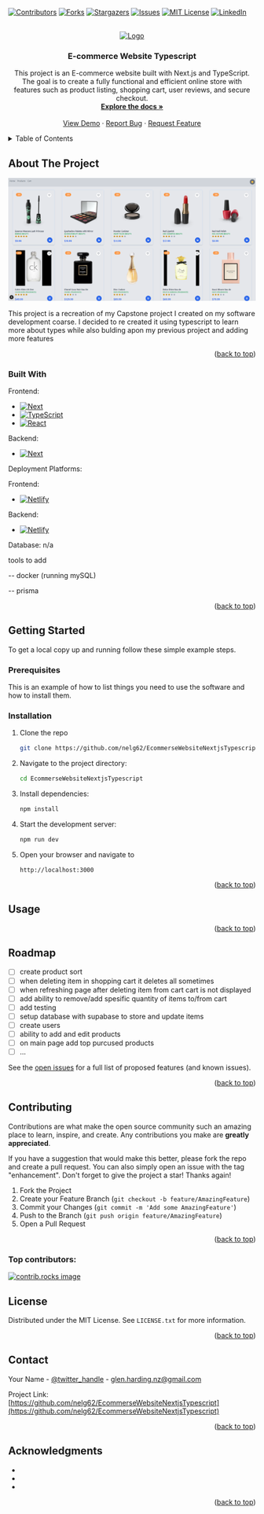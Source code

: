 <a id="readme-top"></a>

[![Contributors][contributors-shield]][contributors-url]
[![Forks][forks-shield]][forks-url]
[![Stargazers][stars-shield]][stars-url]
[![Issues][issues-shield]][issues-url]
[![MIT License][license-shield]][license-url]
[![LinkedIn][linkedin-shield]][linkedin-url]

<!-- PROJECT LOGO -->
<br />
<div align="center">
  <a href="https://github.com/nelg62/EcommerseWebsiteNextjsTypescript">
    <img src="images/logo.png" alt="Logo" width="80" height="80">
  </a>

<h3 align="center">E-commerce Website Typescript</h3>

  <p align="center">
    This project is an E-commerce website built with Next.js and TypeScript. The goal is to create a fully functional and efficient online store with features such as product listing, shopping cart, user reviews, and secure checkout.
    <br />
    <a href="https://github.com/nelg62/EcommerseWebsiteNextjsTypescript"><strong>Explore the docs »</strong></a>
    <br />
    <br />
    <a href="https://github.com/nelg62/EcommerseWebsiteNextjsTypescript">View Demo</a>
    ·
    <a href="https://github.com/nelg62/EcommerseWebsiteNextjsTypescript/issues/new?labels=bug&template=bug-report---.md">Report Bug</a>
    ·
    <a href="https://github.com/nelg62/EcommerseWebsiteNextjsTypescript/issues/new?labels=enhancement&template=feature-request---.md">Request Feature</a>
  </p>
</div>

<!-- TABLE OF CONTENTS -->
<details>
  <summary>Table of Contents</summary>
  <ol>
    <li>
      <a href="#about-the-project">About The Project</a>
      <ul>
        <li><a href="#built-with">Built With</a></li>
      </ul>
    </li>
    <li>
      <a href="#getting-started">Getting Started</a>
      <ul>
        <li><a href="#prerequisites">Prerequisites</a></li>
        <li><a href="#installation">Installation</a></li>
      </ul>
    </li>
    <li><a href="#usage">Usage</a></li>
    <li><a href="#roadmap">Roadmap</a></li>
    <li><a href="#contributing">Contributing</a></li>
    <li><a href="#license">License</a></li>
    <li><a href="#contact">Contact</a></li>
    <li><a href="#acknowledgments">Acknowledgments</a></li>
  </ol>
</details>

<!-- ABOUT THE PROJECT -->

## About The Project

[![Product Name Screen Shot][product-screenshot]](https://ecommersewebsitetypescript.netlify.app/)

This project is a recreation of my Capstone project I created on my software development coarse. I decided to re created it using typescript to learn more about types while also bulding apon my previous project and adding more features

<!-- <h4>Features</h4>
<ul>
<li>User Authentication: Sign up, log in, and log out functionality.</li>
<li>Product Management: View, sort, and filter products.</li>
<li>Cart Functionality: Add, remove, and manage items in the cart.</li>
<li>Responsive Design: Mobile-friendly UI with dynamic components.</li>
</ul> -->

<p align="right">(<a href="#readme-top">back to top</a>)</p>

### Built With

Frontend:

- [![Next][Next.js]][Next-url]
- [![TypeScript][TypeScript-badge]][TypeScript-url]
- [![React][React.js]][React-url]

Backend:

- [![Next][Next.js]][Next-url]

Deployment Platforms:

Frontend:

- [![Netlify][Netlify-shield]][Netlify-url]

Backend:

- [![Netlify][Netlify-shield]][Netlify-url]

Database: n/a

tools to add

-- docker (running mySQL)

-- prisma

<p align="right">(<a href="#readme-top">back to top</a>)</p>

<!-- GETTING STARTED -->

## Getting Started

To get a local copy up and running follow these simple example steps.

### Prerequisites

This is an example of how to list things you need to use the software and how to install them.

### Installation

1. Clone the repo
   ```sh
   git clone https://github.com/nelg62/EcommerseWebsiteNextjsTypescript.git
   ```
2. Navigate to the project directory:
   ```sh
   cd EcommerseWebsiteNextjsTypescript
   ```
3. Install dependencies:
   ```js
   npm install
   ```
4. Start the development server:
   ```sh
   npm run dev
   ```
5. Open your browser and navigate to
   ```
   http://localhost:3000
   ```

<p align="right">(<a href="#readme-top">back to top</a>)</p>

<!-- USAGE EXAMPLES -->

## Usage

<!-- Use this space to show useful examples of how a project can be used. Additional screenshots, code examples and demos work well in this space. You may also link to more resources.

npx prisma db pull

npx prisma db push

npx prisma migrate reset

npx prisma migrate dev --name init

npx prisma generate
npx prisma db seed

_For more examples, please refer to the [Documentation](https://example.com)_ -->

<p align="right">(<a href="#readme-top">back to top</a>)</p>

<!-- ROADMAP -->

## Roadmap

- [ ] create product sort
- [ ] when deleting item in shopping cart it deletes all sometimes
- [ ] when refreshing page after deleting item from cart cart is not displayed
- [ ] add ability to remove/add spesific quantity of items to/from cart
- [ ] add testing
- [ ] setup database with supabase to store and update items
- [ ] create users
- [ ] ability to add and edit products
- [ ] on main page add top purcused products
- [ ] ...

See the [open issues](https://github.com/nelg62/EcommerseWebsiteNextjsTypescript/issues) for a full list of proposed features (and known issues).

<p align="right">(<a href="#readme-top">back to top</a>)</p>

<!-- CONTRIBUTING -->

## Contributing

Contributions are what make the open source community such an amazing place to learn, inspire, and create. Any contributions you make are **greatly appreciated**.

If you have a suggestion that would make this better, please fork the repo and create a pull request. You can also simply open an issue with the tag "enhancement".
Don't forget to give the project a star! Thanks again!

1. Fork the Project
2. Create your Feature Branch (`git checkout -b feature/AmazingFeature`)
3. Commit your Changes (`git commit -m 'Add some AmazingFeature'`)
4. Push to the Branch (`git push origin feature/AmazingFeature`)
5. Open a Pull Request

<p align="right">(<a href="#readme-top">back to top</a>)</p>

### Top contributors:

<a href="https://github.com/nelg62/EcommerseWebsiteNextjsTypescript/graphs/contributors">
  <img src="https://contrib.rocks/image?repo=nelg62/EcommerseWebsiteNextjsTypescript" alt="contrib.rocks image" />
</a>

<!-- LICENSE -->

## License

Distributed under the MIT License. See `LICENSE.txt` for more information.

<p align="right">(<a href="#readme-top">back to top</a>)</p>

<!-- CONTACT -->

## Contact

Your Name - [@twitter_handle](https://twitter.com/twitter_handle) - glen.harding.nz@gmail.com

Project Link: [https://github.com/nelg62/EcommerseWebsiteNextjsTypescript](https://github.com/nelg62/EcommerseWebsiteNextjsTypescript)

<p align="right">(<a href="#readme-top">back to top</a>)</p>

<!-- ACKNOWLEDGMENTS -->

## Acknowledgments

- []()
- []()
- []()

<p align="right">(<a href="#readme-top">back to top</a>)</p>

<!-- MARKDOWN LINKS & IMAGES -->
<!-- https://www.markdownguide.org/basic-syntax/#reference-style-links -->

[contributors-shield]: https://img.shields.io/github/contributors/nelg62/EcommerseWebsiteNextjsTypescript.svg?style=for-the-badge
[contributors-url]: https://github.com/nelg62/EcommerseWebsiteNextjsTypescript/graphs/contributors
[forks-shield]: https://img.shields.io/github/forks/nelg62/EcommerseWebsiteNextjsTypescript.svg?style=for-the-badge
[forks-url]: https://github.com/nelg62/EcommerseWebsiteNextjsTypescript/network/members
[stars-shield]: https://img.shields.io/github/stars/nelg62/EcommerseWebsiteNextjsTypescript.svg?style=for-the-badge
[stars-url]: https://github.com/nelg62/EcommerseWebsiteNextjsTypescript/stargazers
[issues-shield]: https://img.shields.io/github/issues/nelg62/EcommerseWebsiteNextjsTypescript.svg?style=for-the-badge
[issues-url]: https://github.com/nelg62/EcommerseWebsiteNextjsTypescript/issues
[license-shield]: https://img.shields.io/github/license/nelg62/EcommerseWebsiteNextjsTypescript.svg?style=for-the-badge
[license-url]: https://github.com/nelg62/EcommerseWebsiteNextjsTypescript/blob/master/LICENSE.txt
[linkedin-shield]: https://img.shields.io/badge/-LinkedIn-black.svg?style=for-the-badge&logo=linkedin&colorB=555
[linkedin-url]: https://linkedin.com/in/glen-harding-5a1317114
[product-screenshot]: public/Ecommercewebsitetypescript.png
[Next.js]: https://img.shields.io/badge/next.js-000000?style=for-the-badge&logo=nextdotjs&logoColor=white
[Next-url]: https://nextjs.org/
[React.js]: https://img.shields.io/badge/React-20232A?style=for-the-badge&logo=react&logoColor=61DAFB
[React-url]: https://reactjs.org/
[Vue.js]: https://img.shields.io/badge/Vue.js-35495E?style=for-the-badge&logo=vuedotjs&logoColor=4FC08D
[Vue-url]: https://vuejs.org/
[Angular.io]: https://img.shields.io/badge/Angular-DD0031?style=for-the-badge&logo=angular&logoColor=white
[Angular-url]: https://angular.io/
[Svelte.dev]: https://img.shields.io/badge/Svelte-4A4A55?style=for-the-badge&logo=svelte&logoColor=FF3E00
[Svelte-url]: https://svelte.dev/
[Laravel.com]: https://img.shields.io/badge/Laravel-FF2D20?style=for-the-badge&logo=laravel&logoColor=white
[Laravel-url]: https://laravel.com
[Bootstrap.com]: https://img.shields.io/badge/Bootstrap-563D7C?style=for-the-badge&logo=bootstrap&logoColor=white
[Bootstrap-url]: https://getbootstrap.com
[JQuery.com]: https://img.shields.io/badge/jQuery-0769AD?style=for-the-badge&logo=jquery&logoColor=white
[JQuery-url]: https://jquery.com
[TypeScript-badge]: https://img.shields.io/badge/TypeScript-007ACC?style=for-the-badge&logo=typescript&logoColor=white
[TypeScript-url]: https://www.typescriptlang.org/
[Next.js]: https://img.shields.io/badge/Next.js-000000?style=for-the-badge&logo=nextdotjs&logoColor=white
[Next-url]: https://nextjs.org/
[Netlify-shield]: https://img.shields.io/badge/Netlify-00C7B7?style=for-the-badge&logo=netlify&logoColor=white
[Netlify-url]: https://www.netlify.com/

